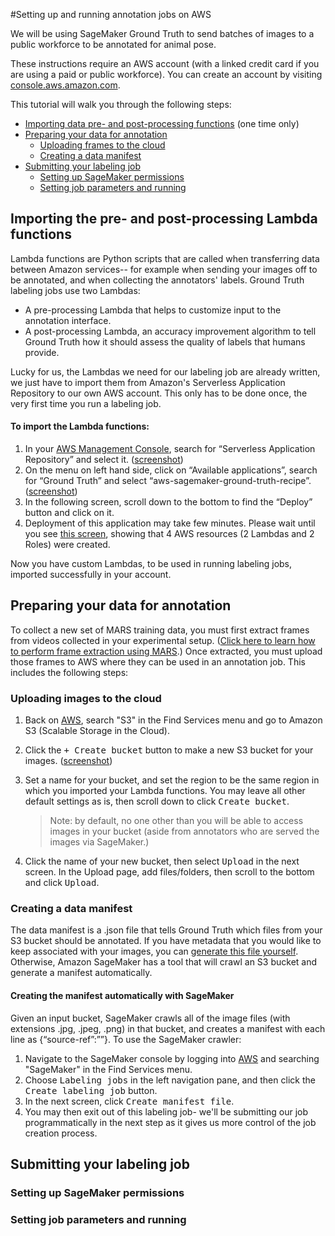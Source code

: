 #Setting up and running annotation jobs on AWS

We will be using SageMaker Ground Truth to send batches of images to a public workforce to be annotated for animal pose.

These instructions require an AWS account (with a linked credit card if you are using a paid or public workforce). You can create an account by visiting [console.aws.amazon.com](http://console.aws.amazon.com).

This tutorial will walk you through the following steps:
* [Importing data pre- and post-processing functions](#importing-the-pre--and-post-processing-lambda-functions) (one time only)
* [Preparing your data for annotation](#preparing-your-data-for-annotation)
    * [Uploading frames to the cloud](#uploading-images-to-the-cloud)
    * [Creating a data manifest](#creating-a-data-manifest)
* [Submitting your labeling job](#submitting-your-labeling-job)
    * [Setting up SageMaker permissions](#setting-up-sagesaker-permissions)
    * [Setting job parameters and running](#setting-job-parameters-and-running)


## Importing the pre- and post-processing Lambda functions
Lambda functions are Python scripts that are called when transferring data between Amazon services-- for example when sending your images off to be annotated, and when collecting the annotators' labels. Ground Truth labeling jobs use two Lambdas:

* A pre-processing Lambda that helps to customize input to the annotation interface.
* A post-processing Lambda, an accuracy improvement algorithm to tell Ground Truth how it should assess the quality of labels that humans provide.

Lucky for us, the Lambdas we need for our labeling job are already written, we just have to import them from Amazon's Serverless Application Repository to our own AWS account. This only has to be done once, the very first time you run a labeling job.

#### To import the Lambda functions:
1. In your [AWS Management Console](http://console.aws.amazon.com), search for “Serverless Application Repository” and select it. ([screenshot](docs/serverlessapprepo.png))
2. On the menu on left hand side, click on “Available applications”, search for “Ground Truth” and select “aws-sagemaker-ground-truth-recipe”. ([screenshot](docs/groundtruthlambda.png))
3. In the following screen, scroll down to the bottom to find the “Deploy” button and click on it.
4.	Deployment of this application may take few minutes. Please wait until you see [this screen](docs/lambdasdeployed.png), showing that 4 AWS resources (2 Lambdas and 2 Roles) were created.

Now you have custom Lambdas, to be used in running labeling jobs, imported successfully in your account.

## Preparing your data for annotation
To collect a new set of MARS training data, you must first extract frames from videos collected in your experimental setup. ([Click here to learn how to perform frame extraction using MARS](readme.md#extracting-video-frames-for-annotation).) Once extracted, you must upload those frames to AWS where they can be used in an annotation job. This includes the following steps:

### Uploading images to the cloud
1. Back on [AWS](http://console.aws.amazon.com), search "S3" in the Find Services menu and go to Amazon S3 (Scalable Storage in the Cloud).
2. Click the <kbd>+ Create bucket</kbd> button to make a new S3 bucket for your images. ([screenshot](docs/s3bucket.png))
3. Set a name for your bucket, and set the region to be the same region in which you imported your Lambda functions. You may leave all other default settings as is, then scroll down to click <kbd>Create bucket</kbd>.
    > Note: by default, no one other than you will be able to access images in your bucket (aside from annotators who are served the images via SageMaker.)

4. Click the name of your new bucket, then select <kbd>Upload</kbd> in the next screen. In the Upload page, add files/folders, then scroll to the bottom and click <kbd>Upload</kbd>.

### Creating a data manifest
The data manifest is a .json file that tells Ground Truth which files from your S3 bucket should be annotated. If you have metadata that you would like to keep associated with your images, you can [generate this file yourself](docs/readme_customManifests.md). Otherwise, Amazon SageMaker has a tool that will crawl an S3 bucket and generate a manifest automatically.

#### Creating the manifest automatically with SageMaker
Given an input bucket, SageMaker crawls all of the image files (with extensions .jpg, .jpeg, .png) in that bucket, and creates a manifest with each line as {“source-ref”:”<s3-location-of-crawled-image>”}. To use the SageMaker crawler:
1. Navigate to the SageMaker console by logging into [AWS](http://console.aws.amazon.com) and searching "SageMaker" in the Find Services menu.
2. Choose <kbd>Labeling jobs</kbd> in the left navigation pane, and then click the <kbd>Create labeling job</kbd> button.
3. In the next screen, click <kbd>Create manifest file</kbd>.
4. You may then exit out of this labeling job- we'll be submitting our job programmatically in the next step as it gives us more control of the job creation process.

## Submitting your labeling job

### Setting up SageMaker permissions

### Setting job parameters and running
